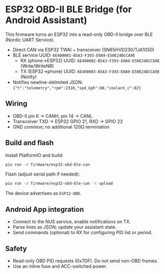 # ESP32 OBD-II BLE Bridge (for Android Assistant)

This firmware turns an ESP32 into a read-only OBD-II bridge over BLE (Nordic UART Service).
- Direct CAN via ESP32 TWAI + transceiver (SN65HVD230/TJA1050)
- BLE service UUID: `6E400001-B5A3-F393-E0A9-E50E24DCCA9E`
  - RX (phone→ESP32) UUID: `6E400002-B5A3-F393-E0A9-E50E24DCCA9E` (Write/WriteNR)
  - TX (ESP32→phone) UUID: `6E400003-B5A3-F393-E0A9-E50E24DCCA9E` (Notify)
- Notifies newline-delimited JSON: `{"t":"telemetry","rpm":2310,"spd_kph":88,"coolant_c":82}`

## Wiring
- OBD-II pin 6 → CANH, pin 14 → CANL
- Transceiver TXD → ESP32 GPIO 21, RXD → GPIO 22
- GND common; no additional 120Ω termination

## Build and flash

Install PlatformIO and build:
```bash
pio run -d firmware/esp32-obd-ble-can
```
Flash (adjust serial path if needed):
```bash
pio run -d firmware/esp32-obd-ble-can -t upload
```
The device advertises as `ESP32-OBD`.

## Android App integration
- Connect to the NUS service, enable notifications on TX.
- Parse lines as JSON; update your assistant state.
- Send commands (optional) to RX for configuring PID list or period.

## Safety
- Read-only OBD PID requests (0x7DF). Do not send non-OBD frames.
- Use an inline fuse and ACC-switched power.
